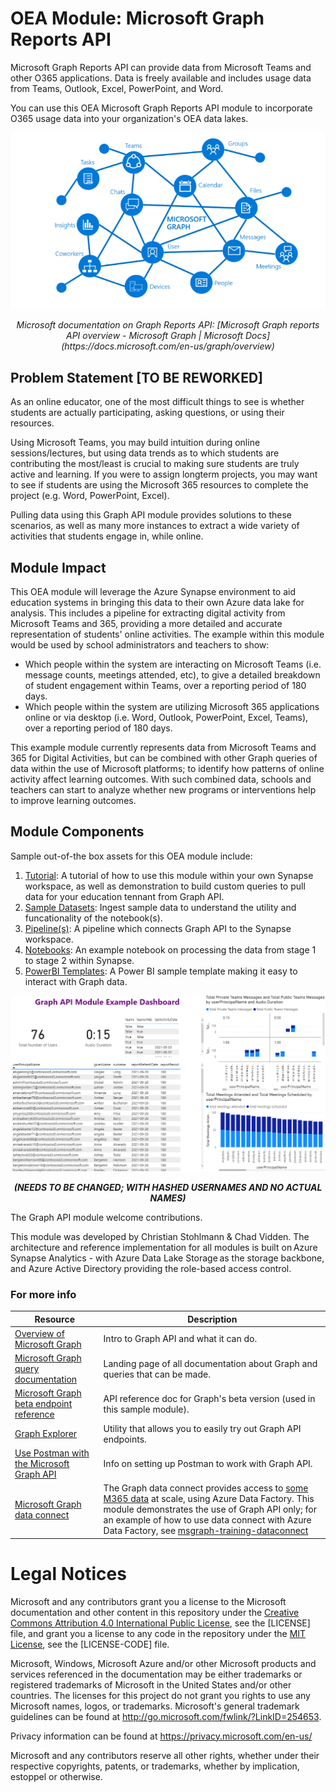# OEA Module: Microsoft Graph Reports API
Microsoft Graph Reports API can provide data from Microsoft Teams and other O365 applications. Data is freely available and includes usage data from Teams, Outlook, Excel, PowerPoint, and Word.

You can use this OEA Microsoft Graph Reports API module to incorporate O365 usage data into your organization's OEA data lakes.

![alt text](https://github.com/cstohlmann/oea-graph-api/blob/main/docs/images/Graph%20visual.png)
<p align="center">
    <em>Microsoft documentation on Graph Reports API: [Microsoft Graph reports API overview - Microsoft Graph | Microsoft Docs](https://docs.microsoft.com/en-us/graph/overview)</em>
</p>

## Problem Statement [TO BE REWORKED]
As an online educator, one of the most difficult things to see is whether students are actually participating, asking questions, or using their resources. 

Using Microsoft Teams, you may build intuition during online sessions/lectures, but using data trends as to which students are contributing the most/least is crucial to making sure students are truly active and learning. If you were to assign longterm projects, you may want to see if students are using the Microsoft 365 resources to complete the project (e.g. Word, PowerPoint, Excel). 

Pulling data using this Graph API module provides solutions to these scenarios, as well as many more instances to extract a wide variety of activities that students engage in, while online.
## Module Impact 
This OEA module will leverage the Azure Synapse environment to aid education systems in bringing this data to their own Azure data lake for analysis. This includes a pipeline for extracting digital activity from Microsoft Teams and 365, providing a more detailed and accurate representation of students' online activities. The example within this module would be used by school administrators and teachers to show:

 - Which people within the system are interacting on Microsoft Teams (i.e. message counts, meetings attended, etc), to give a detailed breakdown of student engagement within Teams, over a reporting period of 180 days. 
 - Which people within the system are utilizing Microsoft 365 applications online or via desktop (i.e. Word, Outlook, PowerPoint, Excel, Teams), over a reporting period of 180 days.

This example module currently represents data from Microsoft Teams and 365 for Digital Activities, but can be combined with other Graph queries of data within the use of Microsoft platforms; to identify how patterns of online activity affect learning outcomes. With such combined data, schools and teachers can start to analyze whether new programs or interventions help to improve learning outcomes.  

## Module Components
Sample out-of-the box assets for this OEA module include: 
1. [Tutorial](https://github.com/cstohlmann/oea-graph-api/blob/main/docs/documents/Graph%20API%20Pipeline%20Tutorial.pdf): A tutorial of how to use this module within your own Synapse workspace, as well as demonstration to build custom queries to pull data for your education tennant from Graph API.
2. [Sample Datasets](https://github.com/cstohlmann/oea-graph-api/tree/main/datasets): Ingest sample data to understand the utility and funcationality of the notebook(s).
3. [Pipeline(s)](https://github.com/cstohlmann/oea-graph-api/tree/main/pipelines): A pipeline which connects Graph API to the Synapse workspace.
4. [Notebooks](https://github.com/cstohlmann/oea-graph-api/tree/main/notebooks): An example notebook on processing the data from stage 1 to stage 2 within Synapse. 
5. [PowerBI Templates](https://github.com/cstohlmann/oea-graph-api/tree/main/powerbi): A Power BI sample template making it easy to interact with Graph data.

![alt text](https://github.com/cstohlmann/oea-graph-api/blob/main/docs/images/Graph%20API%20Example%20Dashboard.png)
<p align="center">
    <em> <strong>(NEEDS TO BE CHANGED; WITH HASHED USERNAMES AND NO ACTUAL NAMES)</em></strong>
</p>

The Graph API module welcome contributions.

This module was developed by Christian Stohlmann & Chad Vidden. The architecture and reference implementation for all modules is built on Azure Synapse Analytics - with Azure Data Lake Storage as the storage backbone, and Azure Active Directory providing the role-based access control.

### For more info
| Resource | Description |
| --- | --- |
| [Overview of Microsoft Graph](https://docs.microsoft.com/en-us/graph/overview) | Intro to Graph API and what it can do. |
| [Microsoft Graph query documentation](https://docs.microsoft.com/en-us/graph/) | Landing page of all documentation about Graph and queries that can be made. |
| [Microsoft Graph beta endpoint reference](https://docs.microsoft.com/en-us/graph/api/overview?view=graph-rest-beta) | API reference doc for Graph's beta version (used in this sample module). |
| [Graph Explorer](https://developer.microsoft.com/en-us/graph/graph-explorer) | Utility that allows you to easily try out Graph API endpoints. |
| [Use Postman with the Microsoft Graph API](https://docs.microsoft.com/en-us/graph/use-postman) | Info on setting up Postman to work with Graph API. |
| [Microsoft Graph data connect](https://docs.microsoft.com/en-us/graph/data-connect-concept-overview) | The Graph data connect provides access to [some M365 data](https://docs.microsoft.com/en-us/graph/data-connect-datasets) at scale, using Azure Data Factory. This module demonstrates the use of Graph API only; for an example of how to use data connect with Azure Data Factory, see [msgraph-training-dataconnect](https://github.com/microsoftgraph/msgraph-training-dataconnect) |

# Legal Notices
Microsoft and any contributors grant you a license to the Microsoft documentation and other content in this repository under the [Creative Commons Attribution 4.0 International Public License](https://creativecommons.org/licenses/by/4.0/legalcode), see the [LICENSE] file, and grant you a license to any code in the repository under the [MIT License](https://opensource.org/licenses/MIT), see the [LICENSE-CODE] file.

Microsoft, Windows, Microsoft Azure and/or other Microsoft products and services referenced in the documentation may be either trademarks or registered trademarks of Microsoft in the United States and/or other countries. The licenses for this project do not grant you rights to use any Microsoft names, logos, or trademarks. Microsoft's general trademark guidelines can be found at http://go.microsoft.com/fwlink/?LinkID=254653.

Privacy information can be found at https://privacy.microsoft.com/en-us/

Microsoft and any contributors reserve all other rights, whether under their respective copyrights, patents, or trademarks, whether by implication, estoppel or otherwise.
